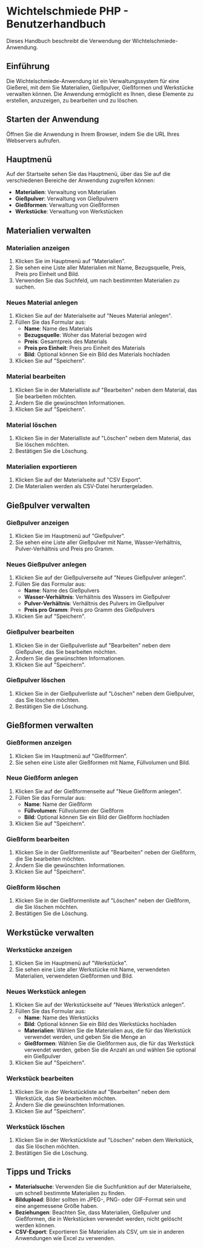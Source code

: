 # Wichtelschmiede PHP - Benutzerhandbuch

Dieses Handbuch beschreibt die Verwendung der Wichtelschmiede-Anwendung.

## Einführung

Die Wichtelschmiede-Anwendung ist ein Verwaltungssystem für eine Gießerei, mit dem Sie Materialien, Gießpulver, Gießformen und Werkstücke verwalten können. Die Anwendung ermöglicht es Ihnen, diese Elemente zu erstellen, anzuzeigen, zu bearbeiten und zu löschen.

## Starten der Anwendung

Öffnen Sie die Anwendung in Ihrem Browser, indem Sie die URL Ihres Webservers aufrufen.

## Hauptmenü

Auf der Startseite sehen Sie das Hauptmenü, über das Sie auf die verschiedenen Bereiche der Anwendung zugreifen können:

- **Materialien**: Verwaltung von Materialien
- **Gießpulver**: Verwaltung von Gießpulvern
- **Gießformen**: Verwaltung von Gießformen
- **Werkstücke**: Verwaltung von Werkstücken

## Materialien verwalten

### Materialien anzeigen

1. Klicken Sie im Hauptmenü auf "Materialien".
2. Sie sehen eine Liste aller Materialien mit Name, Bezugsquelle, Preis, Preis pro Einheit und Bild.
3. Verwenden Sie das Suchfeld, um nach bestimmten Materialien zu suchen.

### Neues Material anlegen

1. Klicken Sie auf der Materialseite auf "Neues Material anlegen".
2. Füllen Sie das Formular aus:
   - **Name**: Name des Materials
   - **Bezugsquelle**: Woher das Material bezogen wird
   - **Preis**: Gesamtpreis des Materials
   - **Preis pro Einheit**: Preis pro Einheit des Materials
   - **Bild**: Optional können Sie ein Bild des Materials hochladen
3. Klicken Sie auf "Speichern".

### Material bearbeiten

1. Klicken Sie in der Materialliste auf "Bearbeiten" neben dem Material, das Sie bearbeiten möchten.
2. Ändern Sie die gewünschten Informationen.
3. Klicken Sie auf "Speichern".

### Material löschen

1. Klicken Sie in der Materialliste auf "Löschen" neben dem Material, das Sie löschen möchten.
2. Bestätigen Sie die Löschung.

### Materialien exportieren

1. Klicken Sie auf der Materialseite auf "CSV Export".
2. Die Materialien werden als CSV-Datei heruntergeladen.

## Gießpulver verwalten

### Gießpulver anzeigen

1. Klicken Sie im Hauptmenü auf "Gießpulver".
2. Sie sehen eine Liste aller Gießpulver mit Name, Wasser-Verhältnis, Pulver-Verhältnis und Preis pro Gramm.

### Neues Gießpulver anlegen

1. Klicken Sie auf der Gießpulverseite auf "Neues Gießpulver anlegen".
2. Füllen Sie das Formular aus:
   - **Name**: Name des Gießpulvers
   - **Wasser-Verhältnis**: Verhältnis des Wassers im Gießpulver
   - **Pulver-Verhältnis**: Verhältnis des Pulvers im Gießpulver
   - **Preis pro Gramm**: Preis pro Gramm des Gießpulvers
3. Klicken Sie auf "Speichern".

### Gießpulver bearbeiten

1. Klicken Sie in der Gießpulverliste auf "Bearbeiten" neben dem Gießpulver, das Sie bearbeiten möchten.
2. Ändern Sie die gewünschten Informationen.
3. Klicken Sie auf "Speichern".

### Gießpulver löschen

1. Klicken Sie in der Gießpulverliste auf "Löschen" neben dem Gießpulver, das Sie löschen möchten.
2. Bestätigen Sie die Löschung.

## Gießformen verwalten

### Gießformen anzeigen

1. Klicken Sie im Hauptmenü auf "Gießformen".
2. Sie sehen eine Liste aller Gießformen mit Name, Füllvolumen und Bild.

### Neue Gießform anlegen

1. Klicken Sie auf der Gießformenseite auf "Neue Gießform anlegen".
2. Füllen Sie das Formular aus:
   - **Name**: Name der Gießform
   - **Füllvolumen**: Füllvolumen der Gießform
   - **Bild**: Optional können Sie ein Bild der Gießform hochladen
3. Klicken Sie auf "Speichern".

### Gießform bearbeiten

1. Klicken Sie in der Gießformenliste auf "Bearbeiten" neben der Gießform, die Sie bearbeiten möchten.
2. Ändern Sie die gewünschten Informationen.
3. Klicken Sie auf "Speichern".

### Gießform löschen

1. Klicken Sie in der Gießformenliste auf "Löschen" neben der Gießform, die Sie löschen möchten.
2. Bestätigen Sie die Löschung.

## Werkstücke verwalten

### Werkstücke anzeigen

1. Klicken Sie im Hauptmenü auf "Werkstücke".
2. Sie sehen eine Liste aller Werkstücke mit Name, verwendeten Materialien, verwendeten Gießformen und Bild.

### Neues Werkstück anlegen

1. Klicken Sie auf der Werkstückseite auf "Neues Werkstück anlegen".
2. Füllen Sie das Formular aus:
   - **Name**: Name des Werkstücks
   - **Bild**: Optional können Sie ein Bild des Werkstücks hochladen
   - **Materialien**: Wählen Sie die Materialien aus, die für das Werkstück verwendet werden, und geben Sie die Menge an
   - **Gießformen**: Wählen Sie die Gießformen aus, die für das Werkstück verwendet werden, geben Sie die Anzahl an und wählen Sie optional ein Gießpulver
3. Klicken Sie auf "Speichern".

### Werkstück bearbeiten

1. Klicken Sie in der Werkstückliste auf "Bearbeiten" neben dem Werkstück, das Sie bearbeiten möchten.
2. Ändern Sie die gewünschten Informationen.
3. Klicken Sie auf "Speichern".

### Werkstück löschen

1. Klicken Sie in der Werkstückliste auf "Löschen" neben dem Werkstück, das Sie löschen möchten.
2. Bestätigen Sie die Löschung.

## Tipps und Tricks

- **Materialsuche**: Verwenden Sie die Suchfunktion auf der Materialseite, um schnell bestimmte Materialien zu finden.
- **Bildupload**: Bilder sollten im JPEG-, PNG- oder GIF-Format sein und eine angemessene Größe haben.
- **Beziehungen**: Beachten Sie, dass Materialien, Gießpulver und Gießformen, die in Werkstücken verwendet werden, nicht gelöscht werden können.
- **CSV-Export**: Exportieren Sie Materialien als CSV, um sie in anderen Anwendungen wie Excel zu verwenden.
